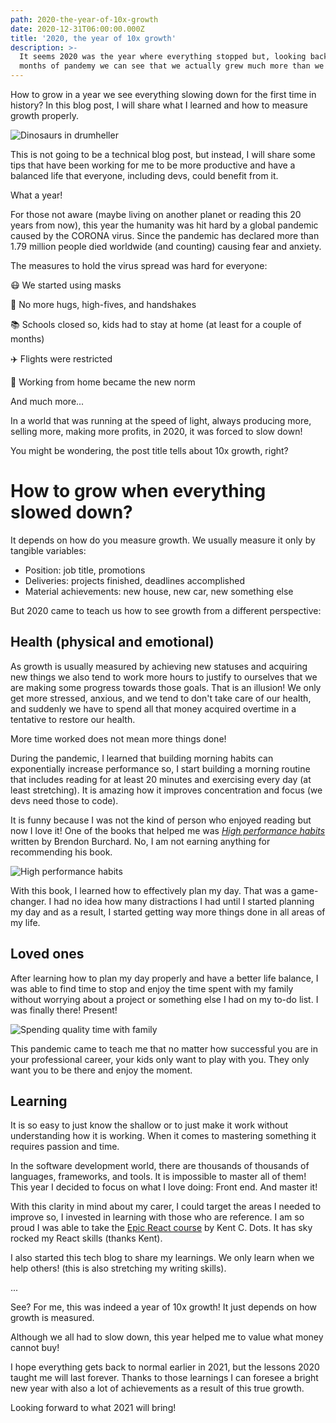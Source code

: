 ```yaml
---
path: 2020-the-year-of-10x-growth
date: 2020-12-31T06:00:00.000Z
title: '2020, the year of 10x growth'
description: >-
  It seems 2020 was the year where everything stopped but, looking back after 9
  months of pandemy we can see that we actually grew much more than we thought.
---
```

How to grow in a year we see everything slowing down for the first time in history? In this blog post, I will share what I learned and how to measure growth properly.

![Dinosaurs in drumheller](/assets/10x-growth.webp "2020 seems bigger but we are stronger")

This is not going to be a technical blog post, but instead, I will share some tips that have been working for me to be more productive and have a balanced life that everyone, including devs, could benefit from it. 

What a year!

For those not aware (maybe living on another planet or reading this 20 years from now), this year the humanity was hit hard by a global pandemic caused by the CORONA virus. Since the pandemic has declared more than 1.79 million people died worldwide (and counting) causing fear and anxiety.

The measures to hold the virus spread was hard for everyone:

😷 We started using masks

🤝 No more hugs, high-fives, and handshakes

📚 Schools closed so, kids had to stay at home (at least for a couple of months)

✈️ Flights were restricted

🏡 Working from home became the new norm

And much more...

In a world that was running at the speed of light, always producing more, selling more, making more profits, in 2020, it was forced to slow down!

You might be wondering, the post title tells about 10x growth, right?

# How to grow when everything slowed down?

It depends on how do you measure growth. We usually measure it only by tangible variables:

* Position: job title, promotions
* Deliveries: projects finished, deadlines accomplished
* Material achievements: new house, new car, new something else

But 2020 came to teach us how to see growth from a different perspective:

## **Health (physical and emotional)**

As growth is usually measured by achieving new statuses and acquiring new things we also tend to work more hours to justify to ourselves that we are making some progress towards those goals. That is an illusion! We only get more stressed, anxious, and we tend to don't take care of our health, and suddenly we have to spend all that money acquired overtime in a tentative to restore our health.

More time worked does not mean more things done!

During the pandemic, I learned that building morning habits can exponentially increase performance so, I start building a morning routine that includes reading for at least 20 minutes and exercising every day (at least stretching). It is amazing how it improves concentration and focus (we devs need those to code).

It is funny because I was not the kind of person who enjoyed reading but now I love it! One of the books that helped me was [_High performance habits_](https://brendon.mykajabi.com/hph-book-step-1) written by Brendon Burchard. No, I am not earning anything for recommending his book.

![High performance habits](/assets/best-personal-development-books-1-e1555808044735-1024x894.webp "High performance habits")

With this book, I learned how to effectively plan my day. That was a game-changer. I had no idea how many distractions I had until I started planning my day and as a result, I started getting way more things done in all areas of my life. 

## **Loved ones**

After learning how to plan my day properly and have a better life balance, I was able to find time to stop and enjoy the time spent with my family without worrying about a project or something else I had on my to-do list. I was finally there! Present!

![Spending quality time with family](/assets/cycling-with-family.jpg "Spending quality time with family")

This pandemic came to teach me that no matter how successful you are in your professional career, your kids only want to play with you. They only want you to be there and enjoy the moment.

## **Learning**

It is so easy to just know the shallow or to just make it work without understanding how it is working. When it comes to mastering something it requires passion and time.

In the software development world, there are thousands of thousands of languages, frameworks, and tools. It is impossible to master all of them! This year I decided to focus on what I love doing: Front end. And master it!

With this clarity in mind about my carer, I could target the areas I needed to improve so, I invested in learning with those who are reference. I am so proud I was able to take the [Epic React course](epicreact.dev/) by Kent C. Dots. It has sky rocked my React skills (thanks Kent). 

I also started this tech blog to share my learnings. We only learn when we help others! (this is also stretching my writing skills).

...

See? For me, this was indeed a year of 10x growth! It just depends on how growth is measured. 

Although we all had to slow down, this year helped me to value what money cannot buy!

I hope everything gets back to normal earlier in 2021, but the lessons 2020 taught me will last forever. Thanks to those learnings I can foresee a bright new year with also a lot of achievements as a result of this true growth.

Looking forward to what 2021 will bring!
